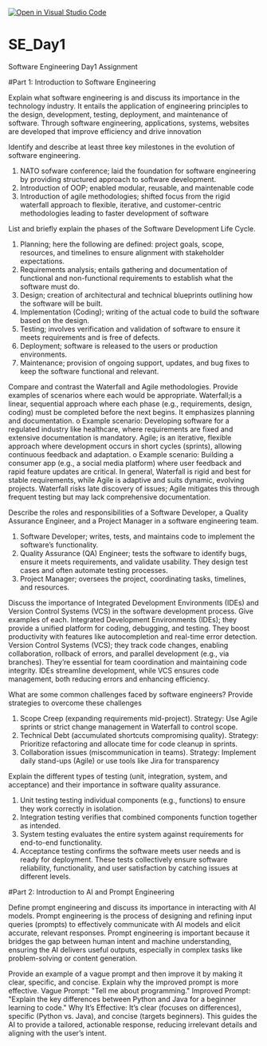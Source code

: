 [![Open in Visual Studio Code](https://classroom.github.com/assets/open-in-vscode-2e0aaae1b6195c2367325f4f02e2d04e9abb55f0b24a779b69b11b9e10269abc.svg)](https://classroom.github.com/online_ide?assignment_repo_id=18740961&assignment_repo_type=AssignmentRepo)
# SE_Day1
Software Engineering Day1 Assignment

#Part 1: Introduction to Software Engineering

Explain what software engineering is and discuss its importance in the technology industry.
It entails the application of engineering principles to the design, development, testing, deployment, and maintenance of software. Through software engineering, applications, systems, websites are developed that improve efficiency and drive innovation

Identify and describe at least three key milestones in the evolution of software engineering.
1. NATO sofware conference; laid the foundation for software engineering by providing structured approach to software development.
2. Introduction of OOP; enabled modular, reusable, and maintenable code
3. Introduction of agile methodologies; shifted focus from the rigid waterfall approach to flexible, iterative, and customer-centric methodologies leading to faster development of software

List and briefly explain the phases of the Software Development Life Cycle.
1.	Planning; here the following are defined: project goals, scope, resources, and timelines to ensure alignment with stakeholder expectations. 
2.	Requirements analysis; entails gathering and documentation of functional and non-functional requirements to establish what the software must do. 
3.	Design; creation of architectural and technical blueprints outlining how the software will be built. 
4.	Implementation (Coding); writing of the actual code to build the software based on the design. 
5.	Testing; involves verification and validation of software to ensure it meets requirements and is free of defects. 
6.	Deployment; software is released to the users or production environments. 
7.	Maintenance; provision of ongoing support, updates, and bug fixes to keep the software functional and relevant.


Compare and contrast the Waterfall and Agile methodologies. Provide examples of scenarios where each would be appropriate.
Waterfall;is a linear, sequential approach where each phase (e.g., requirements, design, coding) must be completed before the next begins. It emphasizes planning and documentation. 
o	Example scenario: Developing software for a regulated industry like healthcare, where requirements are fixed and extensive documentation is mandatory.
Agile; is an iterative, flexible approach where development occurs in short cycles (sprints), allowing continuous feedback and adaptation. 
o	Example scenario: Building a consumer app (e.g., a social media platform) where user feedback and rapid feature updates are critical.
In general, Waterfall is rigid and best for stable requirements, while Agile is adaptive and suits dynamic, evolving projects. Waterfall risks late discovery of issues; Agile mitigates this through frequent testing but may lack comprehensive documentation.

Describe the roles and responsibilities of a Software Developer, a Quality Assurance Engineer, and a Project Manager in a software engineering team.
1.	Software Developer; writes, tests, and maintains code to implement the software’s functionality. 
2.	Quality Assurance (QA) Engineer; tests the software to identify bugs, ensure it meets requirements, and validate usability. They design test cases and often automate testing processes. 
3.	Project Manager; oversees the project, coordinating tasks, timelines, and resources. 

Discuss the importance of Integrated Development Environments (IDEs) and Version Control Systems (VCS) in the software development process. Give examples of each.
Integrated Development Environments (IDEs); they provide a unified platform for coding, debugging, and testing. They boost productivity with features like autocompletion and real-time error detection. 
Version Control Systems (VCS); they track code changes, enabling collaboration, rollback of errors, and parallel development (e.g., via branches). They’re essential for team coordination and maintaining code integrity. 
IDEs streamline development, while VCS ensures code management, both reducing errors and enhancing efficiency.


What are some common challenges faced by software engineers? Provide strategies to overcome these challenges
1. Scope Creep (expanding requirements mid-project).
Strategy: Use Agile sprints or strict change management in Waterfall to control scope.
2.	Technical Debt (accumulated shortcuts compromising quality). 
Strategy: Prioritize refactoring and allocate time for code cleanup in sprints.
3.	Collaboration issues (miscommunication in teams). 
Strategy: Implement daily stand-ups (Agile) or use tools like Jira for transparency

Explain the different types of testing (unit, integration, system, and acceptance) and their importance in software quality assurance.
1.	Unit testing testing individual components (e.g., functions) to ensure they work correctly in isolation. 
2.	Integration testing verifies that combined components function together as intended. 
3.	System testing evaluates the entire system against requirements for end-to-end functionality. 
4.	Acceptance testing confirms the software meets user needs and is ready for deployment.
These tests collectively ensure software reliability, functionality, and user satisfaction by catching issues at different levels.


#Part 2: Introduction to AI and Prompt Engineering

Define prompt engineering and discuss its importance in interacting with AI models.
Prompt engineering is the process of designing and refining input queries (prompts) to effectively communicate with AI models and elicit accurate, relevant responses. Prompt engineering is important because it bridges the gap between human intent and machine understanding, ensuring the AI delivers useful outputs, especially in complex tasks like problem-solving or content generation.

Provide an example of a vague prompt and then improve it by making it clear, specific, and concise. Explain why the improved prompt is more effective.
Vague Prompt: "Tell me about programming." 
Improved Prompt: "Explain the key differences between Python and Java for a beginner learning to code." 
Why It’s Effective: It’s clear (focuses on differences), specific (Python vs. Java), and concise (targets beginners). This guides the AI to provide a tailored, actionable response, reducing irrelevant details and aligning with the user’s intent.

